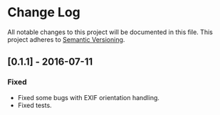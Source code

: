 # Change Log
All notable changes to this project will be documented in this file.
This project adheres to [Semantic Versioning](http://semver.org/).

## [0.1.1] - 2016-07-11
### Fixed
- Fixed some bugs with EXIF orientation handling.
- Fixed tests.
